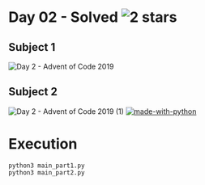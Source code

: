 # Day 02 - Solved  ![2 stars](https://user-images.githubusercontent.com/43185740/69956924-b2f87780-1501-11ea-836f-aba2aa115e44.png)

## Subject 1
![Day 2 - Advent of Code 2019](https://user-images.githubusercontent.com/43185740/69957285-a7598080-1502-11ea-8db2-8c42afdf4b4b.png)

## Subject 2
![Day 2 - Advent of Code 2019 (1)](https://user-images.githubusercontent.com/43185740/69957319-b9d3ba00-1502-11ea-898e-8466b857f3f4.png)
[![made-with-python](https://img.shields.io/badge/Made%20with-Python-1f425f.svg)](https://www.python.org/)

# Execution
``` 
python3 main_part1.py
python3 main_part2.py
```
